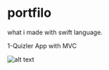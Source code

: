 # portfilo
what i made with swift language.


1-Quizler App with MVC 

![alt text](http://imedre.com/wp-content/uploads/2018/05/QuizzlerApp.png)



